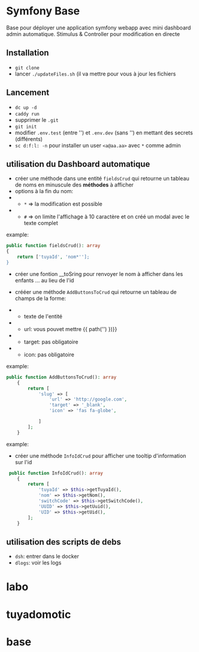 # Symfony Base

Base pour déployer une application symfony webapp avec mini dashboard admin automatique.
Stimulus & Controller pour modification en directe

## Installation

- `git clone`
- lancer `./updateFiles.sh` (il va mettre pour vous à jour les fichiers

## Lancement

- `dc up -d`
- `caddy run`
- supprimer le `.git`
- `git init`
- modifier `.env.test` (entre '') et `.env.dev` (sans '') en mettant des secrets (différents)
- `sc d:f:l: -n` pour installer un user `<a@aa.aa>` avec `*` comme admin

## utilisation du Dashboard automatique

- créer une méthode dans une entité `fieldsCrud` qui retourne un tableau de noms en minuscule des **méthodes** à afficher
- options à la fin du nom:
- - `*` => la modification est possible
- - `#` => on limite l'affichage à 10 caractère et on créé un modal avec le texte complet

example:

```php
public function fieldsCrud(): array
{
    return ['tuyaId', 'nom*''];
}
```

- créer une fontion __toSring pour renvoyer le nom à afficher dans les enfants ... au lieu de l'id

- crééer une méthode `AddButtonsToCrud` qui retourne un tableau de champs de la forme:
- - texte de l'entité
- - url: vous pouvet mettre {{ path('') })}}
- - target: pas obligatoire
- - icon: pas obligatoire

example:

```php
public function AddButtonsToCrud(): array
    {
        return [
            'slug' => [
                'url' => 'http://google.com',
                'target' => '_blank',
                'icon' => 'fas fa-globe',

            ]
        ];
    }
```

example:

- créer une méthode `InfoIdCrud` pour afficher une tooltip d'information sur l'id

```php
 public function InfoIdCrud(): array
    {
        return [
            'tuyaId' => $this->getTuyaId(),
            'nom' => $this->getNom(),
            'switchCode' => $this->getSwitchCode(),
            'UUID' => $this->getUuid(),
            'UID' => $this->getUid(),
        ];
    }
```

## utilisation des scripts de debs

- `dsh`: entrer dans le docker
- `dlogs`: voir les logs

# labo

# tuyadomotic
# base
